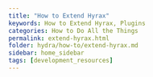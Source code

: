 ```yaml
---
title: "How to Extend Hyrax"
keywords: How to Extend Hyrax, Plugins
categories: How to Do All the Things
permalink: extend-hyrax.html
folder: hydra/how-to/extend-hyrax.md
sidebar: home_sidebar
tags: [development_resources]
---
```

